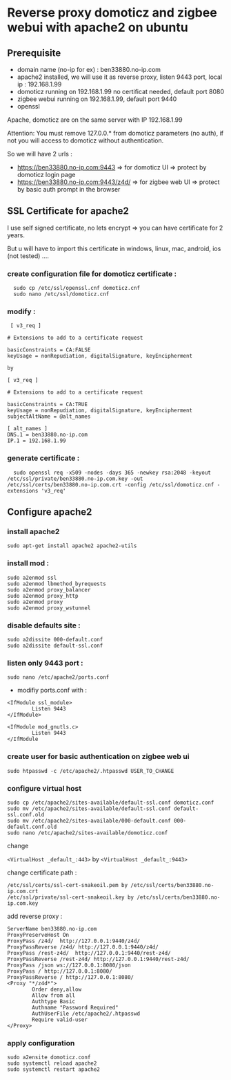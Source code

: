 # Reverse proxy domoticz and zigbee webui with apache2 on ubuntu

## Prerequisite
- domain name (no-ip for ex) : ben33880.no-ip.com
- apache2 installed, we will use it as reverse proxy, listen 9443 port, local ip : 192.168.1.99
- domoticz running on 192.168.1.99 no certificat needed, default port 8080
- zigbee webui running on 192.168.1.99, default port 9440
- openssl

Apache, domoticz are on the same server with IP 192.168.1.99

Attention: You must remove 127.0.0.* from domoticz parameters (no auth), if not you will access to domoticz without authentication. 

So we will have 2 urls :

- https://ben33880.no-ip.com:9443 => for domoticz UI => protect by domoticz login page
- https://ben33880.no-ip.com:9443/z4d/ => for zigbee web UI => protect by basic auth prompt in the browser

## SSL Certificate for apache2
I use self signed certificate, no lets encrypt => you can have certificate for 2 years.

But u will have to import this certificate in windows, linux, mac, android, ios (not tested) ....

### create configuration file for domoticz certificate :

  ```
    sudo cp /etc/ssl/openssl.cnf domoticz.cnf
    sudo nano /etc/ssl/domoticz.cnf
  ```

### modify :
```
 [ v3_req ]

# Extensions to add to a certificate request

basicConstraints = CA:FALSE
keyUsage = nonRepudiation, digitalSignature, keyEncipherment

by 

[ v3_req ]

# Extensions to add to a certificate request

basicConstraints = CA:TRUE
keyUsage = nonRepudiation, digitalSignature, keyEncipherment
subjectAltName = @alt_names

[ alt_names ]
DNS.1 = ben33880.no-ip.com
IP.1 = 192.168.1.99
```

### generate certificate : 

  ```
    sudo openssl req -x509 -nodes -days 365 -newkey rsa:2048 -keyout /etc/ssl/private/ben33880.no-ip.com.key -out /etc/ssl/certs/ben33880.no-ip.com.crt -config /etc/ssl/domoticz.cnf -extensions 'v3_req'
  ```


## Configure apache2
### install apache2 
```
sudo apt-get install apache2 apache2-utils
```

### install mod :
``` 
sudo a2enmod ssl
sudo a2enmod lbmethod_byrequests
sudo a2enmod proxy_balancer
sudo a2enmod proxy_http
sudo a2enmod proxy
sudo a2enmod proxy_wstunnel
```

### disable defaults site :
```
sudo a2dissite 000-default.conf
sudo a2dissite default-ssl.conf
```

### listen only 9443 port :
```
sudo nano /etc/apache2/ports.conf
```

* modifiy ports.conf with :
``` 
<IfModule ssl_module>
        Listen 9443
</IfModule>

<IfModule mod_gnutls.c>
        Listen 9443
</IfModule
```

### create user for basic authentication on zigbee web ui
```
sudo htpasswd -c /etc/apache2/.htpasswd USER_TO_CHANGE
```
  
### configure virtual host

```
sudo cp /etc/apache2/sites-available/default-ssl.conf domoticz.conf
sudo mv /etc/apache2/sites-available/default-ssl.conf default-ssl.conf.old
sudo mv /etc/apache2/sites-available/000-default.conf 000-default.conf.old
sudo nano /etc/apache2/sites-available/domoticz.conf
```
change

```<VirtualHost _default_:443>``` by ```<VirtualHost _default_:9443>```
  
change certificate path :
```
/etc/ssl/certs/ssl-cert-snakeoil.pem by /etc/ssl/certs/ben33880.no-ip.com.crt
/etc/ssl/private/ssl-cert-snakeoil.key by /etc/ssl/certs/ben33880.no-ip.com.key
```
add reverse proxy :
```
ServerName ben33880.no-ip.com
ProxyPreserveHost On
ProxyPass /z4d/  http://127.0.0.1:9440/z4d/
ProxyPassReverse /z4d/ http://127.0.0.1:9440/z4d/
ProxyPass /rest-z4d/  http://127.0.0.1:9440/rest-z4d/
ProxyPassReverse /rest-z4d/ http://127.0.0.1:9440/rest-z4d/
ProxyPass /json ws://127.0.0.1:8080/json
ProxyPass / http://127.0.0.1:8080/
ProxyPassReverse / http://127.0.0.1:8080/
<Proxy "*/z4d*">
        Order deny,allow
        Allow from all
        Authtype Basic
        Authname "Password Required"
        AuthUserFile /etc/apache2/.htpasswd
        Require valid-user
</Proxy>
```

### apply configuration
``` 
sudo a2ensite domoticz.conf
sudo systemctl reload apache2
sudo systemctl restart apache2
```
